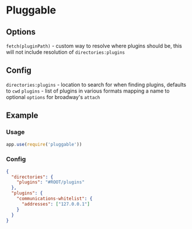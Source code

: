 # Pluggable

## Options

`fetch(pluginPath)` - custom way to resolve where plugins should be, this will not include resolution of `directories:plugins`

## Config

`directories:plugins` - location to search for when finding plugins, defaults to `cwd`
`plugins` - list of plugins in various formats mapping a name to optional `options` for broadway's `attach`

## Example

### Usage

```js
app.use(require('pluggable'))
```

### Config

```json
{
  "directories": {
    "plugins": "#ROOT/plugins"
  },
  "plugins": {
    "communications-whitelist": {
      "addresses": ["127.0.0.1"]
    }
  }
}
```

